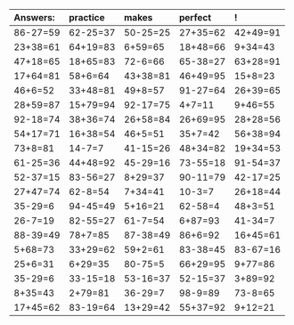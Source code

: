 | Answers: | practice | makes | perfect | ! |
| :--- | :--- | :--- | :--- | :--- |
| 86-27=59 | 62-25=37 | 50-25=25 | 27+35=62 | 42+49=91 | 
| 23+38=61 | 64+19=83 | 6+59=65 | 18+48=66 | 9+34=43 | 
| 47+18=65 | 18+65=83 | 72-6=66 | 65-38=27 | 63+28=91 | 
| 17+64=81 | 58+6=64 | 43+38=81 | 46+49=95 | 15+8=23 | 
| 46+6=52 | 33+48=81 | 49+8=57 | 91-27=64 | 26+39=65 | 
| 28+59=87 | 15+79=94 | 92-17=75 | 4+7=11 | 9+46=55 | 
| 92-18=74 | 38+36=74 | 26+58=84 | 26+69=95 | 28+28=56 | 
| 54+17=71 | 16+38=54 | 46+5=51 | 35+7=42 | 56+38=94 | 
| 73+8=81 | 14-7=7 | 41-15=26 | 48+34=82 | 19+34=53 | 
| 61-25=36 | 44+48=92 | 45-29=16 | 73-55=18 | 91-54=37 | 
| 52-37=15 | 83-56=27 | 8+29=37 | 90-11=79 | 42-17=25 | 
| 27+47=74 | 62-8=54 | 7+34=41 | 10-3=7 | 26+18=44 | 
| 35-29=6 | 94-45=49 | 5+16=21 | 62-58=4 | 48+3=51 | 
| 26-7=19 | 82-55=27 | 61-7=54 | 6+87=93 | 41-34=7 | 
| 88-39=49 | 78+7=85 | 87-38=49 | 86+6=92 | 16+45=61 | 
| 5+68=73 | 33+29=62 | 59+2=61 | 83-38=45 | 83-67=16 | 
| 25+6=31 | 6+29=35 | 80-75=5 | 66+29=95 | 9+77=86 | 
| 35-29=6 | 33-15=18 | 53-16=37 | 52-15=37 | 3+89=92 | 
| 8+35=43 | 2+79=81 | 36-29=7 | 98-9=89 | 73-8=65 | 
| 17+45=62 | 83-19=64 | 13+29=42 | 55+37=92 | 9+12=21 | 
